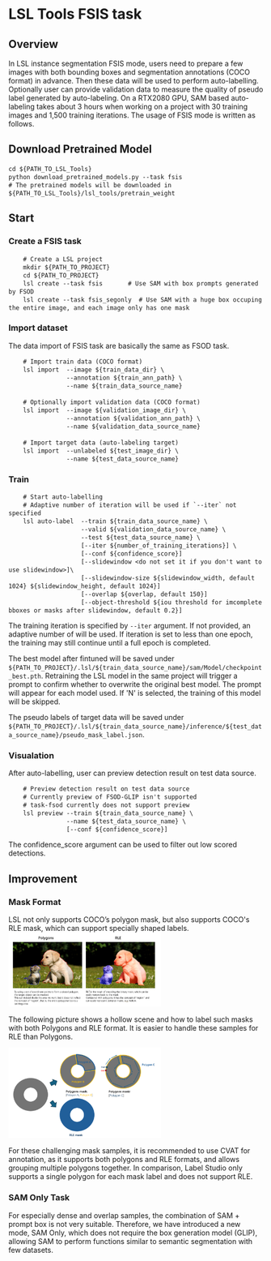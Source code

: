 # LSL Tools FSIS task

## Overview
In LSL instance segmentation FSIS mode, users need to prepare a few images with both bounding boxes and segmentation annotations (COCO format) in advance. Then these data will be used to perform auto-labelling. Optionally user can provide validation data to measure the quality of pseudo label generated by auto-labeling. On a RTX2080 GPU, SAM based auto-labeling takes about 3 hours when working on a project with 30 training images and 1,500 training iterations.
The usage of FSIS mode is written as follows. 

## Download Pretrained Model
```
cd ${PATH_TO_LSL_Tools}
python download_pretrained_models.py --task fsis
# The pretrained models will be downloaded in ${PATH_TO_LSL_Tools}/lsl_tools/pretrain_weight
```

## Start

### Create a FSIS task
```
    # Create a LSL project
    mkdir ${PATH_TO_PROJECT}
    cd ${PATH_TO_PROJECT}
    lsl create --task fsis       # Use SAM with box prompts generated by FSOD
    lsl create --task fsis_segonly  # Use SAM with a huge box occuping the entire image, and each image only has one mask  

```

### Import dataset
The data import of FSIS task are basically the same as FSOD task.
```
    # Import train data (COCO format)
    lsl import  --image ${train_data_dir} \
                --annotation ${train_ann_path} \
                --name ${train_data_source_name}

    # Optionally import validation data (COCO format)
    lsl import  --image ${validation_image_dir} \
                --annotation ${validation_ann_path} \
                --name ${validation_data_source_name}    

    # Import target data (auto-labeling target)
    lsl import  --unlabeled ${test_image_dir} \
                --name ${test_data_source_name}

```

### Train
```
    # Start auto-labelling
    # Adaptive number of iteration will be used if `--iter` not specified    
    lsl auto-label  --train ${train_data_source_name} \
                    --valid ${validation_data_source_name} \
                    --test ${test_data_source_name} \
                    [--iter ${number_of_training_iterations}] \
                    [--conf ${confidence_score}]
                    [--slidewindow <do not set it if you don't want to use slidewindow>]\
                    [--slidewindow-size ${slidewindow_width, default 1024} ${slidewindow_height, default 1024}]
                    [--overlap ${overlap, default 150}]
                    [--object-threshold ${iou threshold for imcomplete bboxes or masks after slidewindow, default 0.2}]
```
The training iteration is specified by `--iter` argument. If not provided, an adaptive number of will be used. If iteration is set to less than one epoch, the training may still continue until a full epoch is completed.  

The best model after fintuned will be saved under `${PATH_TO_PROJECT}/.lsl/${train_data_source_name}/sam/Model/checkpoint_best.pth`.
Retraining the LSL model in the same project will trigger a prompt to confirm whether to overwrite the original best model. The prompt will appear for each model used.
If 'N' is selected, the training of this model will be skipped. 

The pseudo labels of target data will be saved under `${PATH_TO_PROJECT}/.lsl/${train_data_source_name}/inference/${test_data_source_name}/pseudo_mask_label.json`.


### Visualation
After auto-labelling, user can preview detection result on test data source.

```
    # Preview detection result on test data source
    # Currently preview of FSOD-GLIP isn't supported
    # task-fsod currently does not support preview
    lsl preview --train ${train_data_source_name} \
                --name ${test_data_source_name} \
                [--conf ${confidence_score}]

```
The confidence_score argument can be used to filter out low scored detections.


## Improvement

### Mask Format

LSL not only supports COCO’s polygon mask, but also supports COCO's RLE mask, which can support specially shaped labels.
<img src="../documents/pictures/polygons_rle.png" width="60%"/>

The following picture shows a hollow scene and how to label such masks with both Polygons and RLE format. lt is easier to handle these samples for RLE than Polygons.

<img src="../documents/pictures/hollow_example.png" width="60%"/>

For these challenging mask samples, it is recommended to use CVAT for annotation, as it supports both polygons and RLE formats, and allows grouping multiple polygons together.
In comparison, Label Studio only supports a single polygon for each mask label and does not support RLE.

### SAM Only Task

For especially dense and overlap samples, the combination of SAM + prompt box is not very suitable. Therefore, we have introduced a new mode, SAM Only, which does not require the box generation model (GLIP), allowing SAM to perform functions similar to semantic segmentation with few datasets. 


